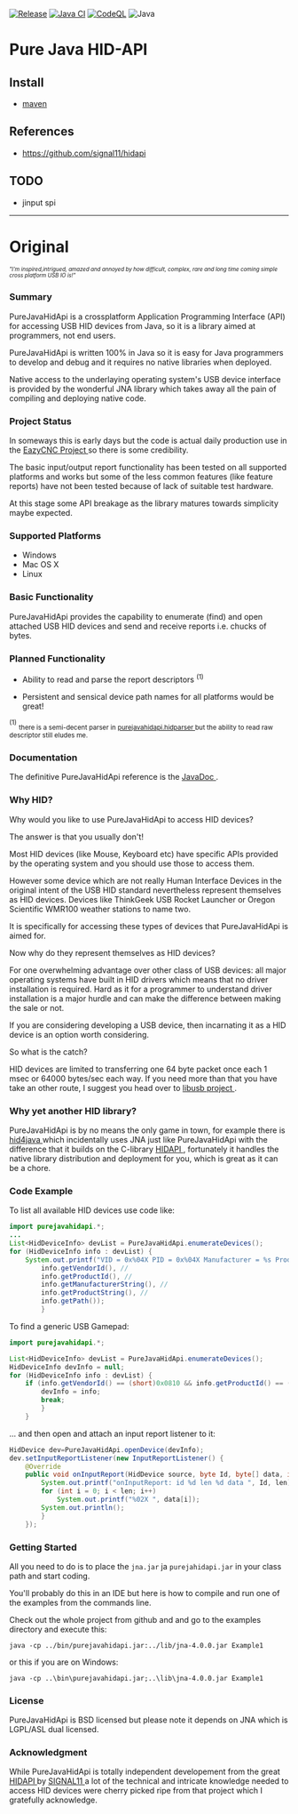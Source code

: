 [![Release](https://jitpack.io/v/umjammer/purejavahidapi.svg)](https://jitpack.io/#umjammer/purejavahidapi)
[![Java CI](https://github.com/umjammer/purejavahidapi/actions/workflows/maven.yml/badge.svg)](https://github.com/umjammer/purejavahidapi/actions/workflows/maven.yml)
[![CodeQL](https://github.com/umjammer/purejavahidapi/actions/workflows/codeql-analysis.yml/badge.svg)](https://github.com/umjammer/purejavahidapi/actions/workflows/codeql-analysis.yml)
![Java](https://img.shields.io/badge/Java-17-b07219)

# Pure Java HID-API

## Install

 * [maven](https://jitpack.io/#umjammer/purejavahidapi)

## References

 * https://github.com/signal11/hidapi

## TODO

 * jinput spi

---

# Original

<sup><sub>*"I'm inspired,intrigued, amazed and annoyed by how difficult, complex, rare and long time coming simple cross
platform USB IO is!"*</sub></sup>

### Summary

PureJavaHidApi is a crossplatform Application Programming Interface (API) for accessing USB HID devices from Java, so it
is a library aimed at programmers, not end users.

PureJavaHidApi is written 100% in Java so it is easy for Java programmers to develop and debug and it requires no native
libraries when deployed.

Native access to the underlaying operating system's USB device interface is provided by the wonderful JNA library which
takes away all the pain of compiling and deploying native code.

### Project Status

In someways this is early days but the code is actual daily production use in
the <a href="http://www.sparetimelabs.com/eazycnc/welcome/welcome.php" target ="eazycnc"> EazyCNC Project </a> so there
is some credibility.

The basic input/output report functionality has been tested on all supported platforms and works but some of the less
common features (like feature reports) have not been tested because of lack of suitable test hardware.

At this stage some API breakage as the library matures towards simplicity maybe expected.

### Supported Platforms

* Windows
* Mac OS X
* Linux

### Basic Functionality

PureJavaHidApi provides the capability to enumerate (find) and open attached USB HID devices and send and receive
reports i.e. chucks of bytes.

### Planned Functionality

* Ability to read and parse the report descriptors <sup>(1)</sup>

* Persistent and sensical device path names for all platforms would be great!

<sup>(1)</sup>
<sub> there is a semi-decent parser
in <a href="https://github.com/nyholku/purejavahidapi/tree/master/src/purejavahidapi/hidparser" target="hidparser">
purejavahidapi.hidparser </a> but the ability to read raw descriptor still eludes me.
</sub>

### Documentation

The definitive PureJavaHidApi reference is
the <a href="http://nyholku.github.io/purejavahidapi/javadoc/index.html" target="javadoc" > JavaDoc </a>.

### Why HID?

Why would you like to use PureJavaHidApi to access HID devices?

The answer is that you usually don't!

Most HID devices (like Mouse, Keyboard etc) have specific APIs provided by the operating system and you should use those
to access them.

However some device which are not really Human Interface Devices in the original intent of the USB HID standard
nevertheless represent themselves as HID devices. Devices like ThinkGeek USB Rocket Launcher or Oregon Scientific WMR100
weather stations to name two.

It is specifically for accessing these types of devices that PureJavaHidApi is aimed for.

Now why do they represent themselves as HID devices?

For one overwhelming advantage over other class of USB devices: all major operating systems have built in HID drivers
which means that no driver installation is required. Hard as it for a programmer to understand driver installation is a
major hurdle and can make the difference between making the sale or not.

If you are considering developing a USB device, then incarnating it as a HID device is an option worth considering.

So what is the catch?

HID devices are limited to transferring one 64 byte packet once each 1 msec or 64000 bytes/sec each way. If you need
more than that you have take an other route, I suggest you head over to <a href="http://libusb.info"> libusb
project </a>.

### Why yet another HID library?

PureJavaHidApi is by no means the only game in town, for example there
is <a href="https://github.com/gary-rowe/hid4java" target = "hid4java" > hid4java </a> which incidentally uses JNA just
like PureJavaHidApi with the difference that it builds on the
C-library <a href="https://github.com/signal11/hidapi" target="hidapi"> HIDAPI </a>, fortunately it handles the native
library distribution and deployment for you, which is great as it can be a chore.

### Code Example

To list all available HID devices use code like:

```java
import purejavahidapi.*;
...
List<HidDeviceInfo> devList = PureJavaHidApi.enumerateDevices();
for (HidDeviceInfo info : devList) {
	System.out.printf("VID = 0x%04X PID = 0x%04X Manufacturer = %s Product = %s Path = %s\n", //
		info.getVendorId(), //
		info.getProductId(), //
		info.getManufacturerString(), //
		info.getProductString(), //
		info.getPath());
		}

```

To find a generic USB Gamepad:

```java
import purejavahidapi.*;

List<HidDeviceInfo> devList = PureJavaHidApi.enumerateDevices();
HidDeviceInfo devInfo = null;
for (HidDeviceInfo info : devList) {
	if (info.getVendorId() == (short)0x0810 && info.getProductId() == (short)0x0005) {
		devInfo = info;
		break;
		}
	}

```

... and then open and attach an input report listener to it:

```java
HidDevice dev=PureJavaHidApi.openDevice(devInfo);
dev.setInputReportListener(new InputReportListener() {
	@Override
	public void onInputReport(HidDevice source, byte Id, byte[] data, int len) {
		System.out.printf("onInputReport: id %d len %d data ", Id, len);
		for (int i = 0; i < len; i++)
			System.out.printf("%02X ", data[i]);
		System.out.println();
		}
	});

```

### Getting Started

All you need to do is to place the `jna.jar` ja `purejahidapi.jar` in your class path and start coding.

You'll probably do this in an IDE but here is how to compile and run one of the examples from the commands line.

Check out the whole project from github and and go to the examples directory and execute this:

```
java -cp ../bin/purejavahidapi.jar:../lib/jna-4.0.0.jar Example1
```

or this if you are on Windows:

```
java -cp ..\bin\purejavahidapi.jar;..\lib\jna-4.0.0.jar Example1
```

### License

PureJavaHidApi is BSD licensed but please note it depends on JNA which is LGPL/ASL dual licensed.

### Acknowledgment

While PureJavaHidApi is totally independent developement from the
great <a href="https://github.com/signal11/hidapi" target="hidapi"> HIDAPI </a>
by <a href="http://www.signal11.us" target="signal11"> SIGNAL11 </a>  a lot of the technical and intricate knowledge
needed to access HID devices were cherry picked ripe from that project which I gratefully acknowledge.







 
